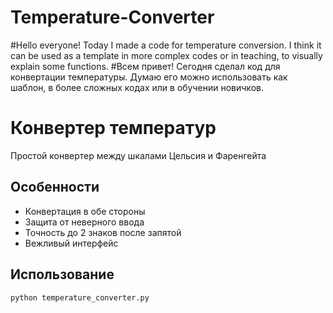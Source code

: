 # Temperature-Converter
#Hello everyone! Today I made a code for temperature conversion. I think it can be used as a template in more complex codes or in teaching, to visually explain some functions. 
#Всем привет! Сегодня сделал код для конвертации температуры. Думаю его можно использовать как шаблон, в более сложных кодах или в обучении новичков.
# Конвертер температур
Простой конвертер между шкалами Цельсия и Фаренгейта

## Особенности
- Конвертация в обе стороны
- Защита от неверного ввода
- Точность до 2 знаков после запятой
- Вежливый интерфейс

## Использование
```bash
python temperature_converter.py
